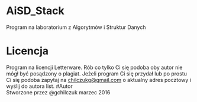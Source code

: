 # AiSD_Stack
Program na laboratorium z Algorytmów i Struktur Danych 
# Licencja  
Program na licencji Letterware. Rób co tylko Ci się podoba oby autor nie mógł być posądzony o plagiat. Jeżeli program Ci się przydał lub po prostu Ci się podoba zapytaj na chilczukg@gmail.com o aktualny adres pocztowy i wyślij do autora list. 
#Autor  
Stworzone przez @gchilczuk marzec 2016
